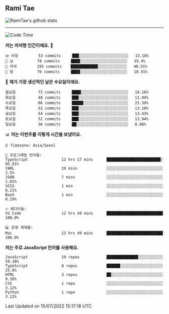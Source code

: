 ## Rami Tae

![RamiTae's github stats](https://github-readme-stats.vercel.app/api?username=RamiTae&show_icons=true&theme=tokyonight)

---
<!--START_SECTION:waka-->
![Code Time](http://img.shields.io/badge/Code%20Time-0%20secs-blue)

**저는 저녁형 인간이에요. 🦉** 

```text
🌞 아침         53 commits     ███░░░░░░░░░░░░░░░░░░░░░░   13.18% 
🌆 낮　         78 commits     ████░░░░░░░░░░░░░░░░░░░░░   19.4% 
🌃 저녁         195 commits    ████████████░░░░░░░░░░░░░   48.51% 
🌙 밤　         76 commits     ████░░░░░░░░░░░░░░░░░░░░░   18.91%

```
📅 **제가 가장 생산적인 날은 수요일이에요.** 

```text
월요일          73 commits     ████░░░░░░░░░░░░░░░░░░░░░   18.16% 
화요일          48 commits     ███░░░░░░░░░░░░░░░░░░░░░░   11.94% 
수요일          86 commits     █████░░░░░░░░░░░░░░░░░░░░   21.39% 
목요일          53 commits     ███░░░░░░░░░░░░░░░░░░░░░░   13.18% 
금요일          54 commits     ███░░░░░░░░░░░░░░░░░░░░░░   13.43% 
토요일          52 commits     ███░░░░░░░░░░░░░░░░░░░░░░   12.94% 
일요일          36 commits     ██░░░░░░░░░░░░░░░░░░░░░░░   8.96%

```


📊 **저는 이번주를 이렇게 시간을 보냈어요.** 

```text
⌚︎ Timezone: Asia/Seoul

💬 프로그래밍 언어들: 
TypeScript               12 hrs 17 mins      ████████████████████████░   95.91% 
YAML                     19 mins             ░░░░░░░░░░░░░░░░░░░░░░░░░   2.5% 
JSON                     7 mins              ░░░░░░░░░░░░░░░░░░░░░░░░░   1.01% 
SCSS                     1 min               ░░░░░░░░░░░░░░░░░░░░░░░░░   0.21% 
Bash                     1 min               ░░░░░░░░░░░░░░░░░░░░░░░░░   0.19%

🔥 에디터들: 
VS Code                  12 hrs 49 mins      █████████████████████████   100.0%

💻 운영 체제들: 
Mac                      12 hrs 49 mins      █████████████████████████   100.0%

```

**저는 주로 JavaScript 언어를 사용해요.** 

```text
JavaScript               19 repos            ██████████████░░░░░░░░░░░   59.38% 
TypeScript               8 repos             ██████░░░░░░░░░░░░░░░░░░░   25.0% 
HTML                     3 repos             ██░░░░░░░░░░░░░░░░░░░░░░░   9.38% 
CSS                      1 repo              ░░░░░░░░░░░░░░░░░░░░░░░░░   3.12% 
Python                   1 repo              ░░░░░░░░░░░░░░░░░░░░░░░░░   3.12%

```



 Last Updated on 15/07/2022 15:17:18 UTC
<!--END_SECTION:waka-->
